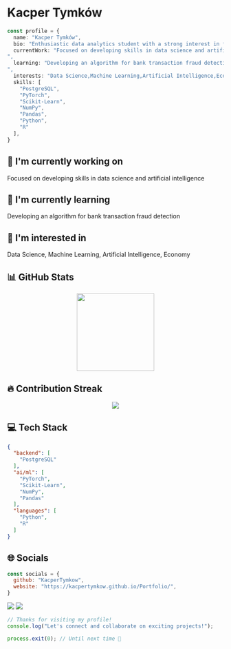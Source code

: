 # Kacper Tymków

```typescript
const profile = {
  name: "Kacper Tymków",
  bio: "Enthusiastic data analytics student with a strong interest in finance and economics. Fast learner with hands-on skills in Python, SQL, and data visualization. Passionate about making sense of messy data",
  currentWork: "Focused on developing skills in data science and artificial intelligence
",
  learning: "Developing an algorithm for bank transaction fraud detection
",
  interests: "Data Science,Machine Learning,Artificial Intelligence,Economy",
  skills: [
    "PostgreSQL",
    "PyTorch",
    "Scikit-Learn",
    "NumPy",
    "Pandas",
    "Python",
    "R"
  ],
}
```

## 🔭 I'm currently working on

Focused on developing skills in data science and artificial intelligence


## 🌱 I'm currently learning

Developing an algorithm for bank transaction fraud detection


## 👀 I'm interested in

Data Science, Machine Learning, Artificial Intelligence, Economy

## 📊 GitHub Stats

<!-- ⚠️ Important: Replace 'KacperTymkow' with your actual GitHub username in the URL below -->
<div align="center">
  <img height="180em" src="https://github-readme-stats.vercel.app/api?username=KacperTymkow&show_icons=true&theme=dark&include_all_commits=true&count_private=true"/>
</div>

## 🔥 Contribution Streak

<!-- ⚠️ Important: Replace 'KacperTymkow' with your actual GitHub username in the URL below -->
<div align="center">
  <img src="https://github-readme-streak-stats.herokuapp.com/?user=KacperTymkow&theme=dark&hide_border=false" />
</div>

## 💻 Tech Stack

```json
{
  "backend": [
    "PostgreSQL"
  ],
  "ai/ml": [
    "PyTorch",
    "Scikit-Learn",
    "NumPy",
    "Pandas"
  ],
  "languages": [
    "Python",
    "R"
  ]
}
```

## 🌐 Socials

```javascript
const socials = {
  github: "KacperTymkow",
  website: "https://kacpertymkow.github.io/Portfolio/",
}
```

<div>
<a href="KacperTymkow"><img src="https://img.shields.io/badge/github-%23000000.svg?style=for-the-badge&logo=github&logoColor=white" /></a> <a href="https://kacpertymkow.github.io/Portfolio/"><img src="https://img.shields.io/badge/website-%23000000.svg?style=for-the-badge&logo=website&logoColor=white" /></a> 
</div>

```typescript
// Thanks for visiting my profile!
console.log("Let's connect and collaborate on exciting projects!");

process.exit(0); // Until next time 👋
```
